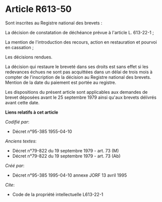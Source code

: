 # Article R613-50

Sont inscrites au Registre national des brevets :

La décision de constatation de déchéance prévue à l'article L. 613-22-1 ;

La mention de l'introduction des recours, action en restauration et pourvoi en cassation ;

Les décisions rendues.

La décision qui restaure le breveté dans ses droits est sans effet si les redevances échues ne sont pas acquittées dans un
délai de trois mois à compter de l'inscription de la décision au Registre national des brevets. Mention de la date du
paiement est portée au registre.

Les dispositions du présent article sont applicables aux demandes de brevet déposées avant le 25 septembre 1979 ainsi qu'aux
brevets délivrés avant cette date.

**Liens relatifs à cet article**

_Codifié par_:

  - Décret n°95-385 1955-04-10

_Anciens textes_:

  - Décret n°79-822 du 19 septembre 1979 - art. 73 (M)
  - Décret n°79-822 du 19 septembre 1979 - art. 73 (Ab)

_Créé par_:

  - Décret n°95-385 1995-04-10 annexe JORF 13 avril 1995

_Cite_:

  - Code de la propriété intellectuelle L613-22-1

